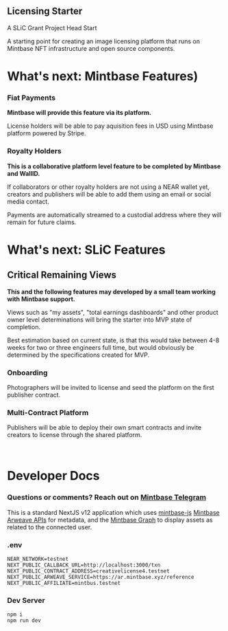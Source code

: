 ## Licensing Starter

A SLiC Grant Project Head Start

A starting point for creating an image licensing platform that runs on Mintbase NFT infrastructure and open source components.

# What's next: Mintbase Features)

### Fiat Payments
**Mintbase will provide this feature via its platform.**

License holders will be able to pay aquisition fees in USD using Mintbase platform powered by Stripe.

### Royalty Holders

**This is a collaborative platform level feature to be completed by Mintbase and WallID.**

If collaborators or other royalty holders are not using a NEAR wallet yet, creators and publishers will be able to add them using an email or social media contact.

Payments are automatically streamed to a custodial address where they will remain for future claims.


# What's next: SLiC Features
## Critical Remaining Views

**This and the following features may developed by a small team working with Mintbase support.**

Views such as "my assets", "total earnings dashboards" and other product owner level determinations will bring the starter into MVP state of completion.

Best estimation based on current state, is that this would take between 4-8 weeks for two or three engineers full time, but would obviously be determined by the specifications created for MVP.

### Onboarding

Photographers will be invited to license and seed the platform on the first publisher contract.

### Multi-Contract Platform

Publishers will be able to deploy their own smart contracts and invite creators to license through the shared platform.


<br>

# Developer Docs

### Questions or comments? Reach out on [Mintbase Telegram](https://t.me/mintdev)

This is a standard NextJS v12 application which uses [mintbase-js](https://docs.mintbase.xyz/dev/mintbase-sdk-ref) [Mintbase Arweave APIs](https://docs.mintbase.xyz/dev/metadata) for metadata, and the [Mintbase Graph](https://docs.mintbase.xyz/dev/mintbase-graph) to display assets as related to the connected user.


### .env

```
NEAR_NETWORK=testnet
NEXT_PUBLIC_CALLBACK_URL=http://localhost:3000/txn
NEXT_PUBLIC_CONTRACT_ADDRESS=creativelicense4.testnet
NEXT_PUBLIC_ARWEAVE_SERVICE=https://ar.mintbase.xyz/reference
NEXT_PUBLIC_AFFILIATE=mintbus.testnet
```

### Dev Server

```
npm i
npm run dev
```

